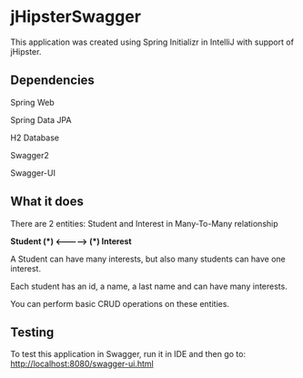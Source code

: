 # jHipsterSwagger

This application was created using Spring Initializr in IntelliJ with support of jHipster.

## Dependencies

Spring Web<br />

Spring Data JPA<br />

H2 Database<br />

Swagger2<br />

Swagger-UI<br />

## What it does 

There are 2 entities: Student and Interest in Many-To-Many relationship<br />

<strong>Student (\*) <-----> (\*) Interest</strong><br />

A Student can have many interests, but also many students can have one interest.<br />

Each student has an id, a name, a last name and can have many interests.<br />

You can perform basic CRUD operations on these entities.<br />

## Testing

To test this application in Swagger, run it in IDE and then go to: [http://localhost:8080/swagger-ui.html](http://localhost:8080/swagger-ui.html) 